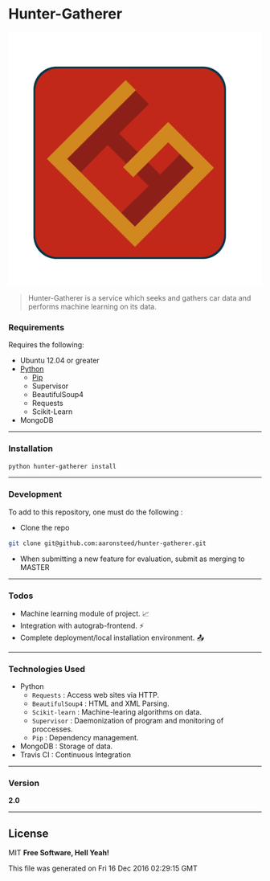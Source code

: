 # Hunter-Gatherer
<img src="https://github.com/aaronsteed/hunter-gatherer/raw/master/resources/static/images/logo.png" alt="alt text" width="whatever" height="whatever">

> Hunter-Gatherer is a service which seeks and gathers car data and performs machine learning on its data. 

### Requirements
Requires the following: 
- Ubuntu 12.04 or greater
- [Python](https://www.python.org/downloads/)
    - [Pip]([Python](https://www.python.org/downloads/))
    - Supervisor
    - BeautifulSoup4
    - Requests
    - Scikit-Learn
- MongoDB 

---
### Installation

```sh
python hunter-gatherer install
```
---
### Development
To add to this repository, one must do the following :
- Clone the repo
```sh
git clone git@github.com:aaronsteed/hunter-gatherer.git
```
- When submitting a new feature for evaluation, submit as merging to MASTER
---
### Todos

 - Machine learning module of project. :chart_with_upwards_trend:
 - Integration with autograb-frontend. :zap:
 - Complete deployment/local installation environment. :outbox_tray:
 
---
### Technologies Used
- Python 
    - ```Requests``` : Access web sites via HTTP.
    - ```BeautifulSoup4``` : HTML and XML Parsing. 
    - ```Scikit-learn``` : Machine-learing algorithms on data.
    - ```Supervisor``` : Daemonization of program and monitoring of proccesses. 
    - ```Pip``` : Dependency management.
- MongoDB : Storage of data.
- Travis CI : Continuous Integration

---
### Version
**2.0**

---
License
---

MIT
**Free Software, Hell Yeah!**

This file was generated on Fri 16 Dec 2016 02:29:15 GMT
